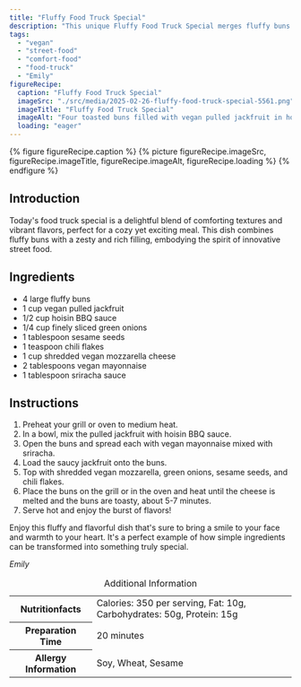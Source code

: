 ```yaml
---
title: "Fluffy Food Truck Special"
description: "This unique Fluffy Food Truck Special merges fluffy buns with savory and zesty fillings, creating a comforting and exciting vegan meal."
tags:
  - "vegan"
  - "street-food"
  - "comfort-food"
  - "food-truck"
  - "Emily"
figureRecipe: 
  caption: "Fluffy Food Truck Special"
  imageSrc: "./src/media/2025-02-26-fluffy-food-truck-special-5561.png"
  imageTitle: "Fluffy Food Truck Special"
  imageAlt: "Four toasted buns filled with vegan pulled jackfruit in hoisin BBQ sauce, topped with vegan mozzarella, green onions, sesame seeds, and chili flakes on a timber table."
  loading: "eager"
---
```


{% figure figureRecipe.caption %}
{% picture figureRecipe.imageSrc, figureRecipe.imageTitle, figureRecipe.imageAlt, figureRecipe.loading %}
{% endfigure %}

## Introduction

Today's food truck special is a delightful blend of comforting textures and vibrant flavors, perfect for a cozy yet exciting meal. This dish combines fluffy buns with a zesty and rich filling, embodying the spirit of innovative street food.

## Ingredients

- 4 large fluffy buns
- 1 cup vegan pulled jackfruit
- 1/2 cup hoisin BBQ sauce
- 1/4 cup finely sliced green onions
- 1 tablespoon sesame seeds
- 1 teaspoon chili flakes
- 1 cup shredded vegan mozzarella cheese
- 2 tablespoons vegan mayonnaise
- 1 tablespoon sriracha sauce

## Instructions

1. Preheat your grill or oven to medium heat.
2. In a bowl, mix the pulled jackfruit with hoisin BBQ sauce.
3. Open the buns and spread each with vegan mayonnaise mixed with sriracha.
4. Load the saucy jackfruit onto the buns.
5. Top with shredded vegan mozzarella, green onions, sesame seeds, and chili flakes.
6. Place the buns on the grill or in the oven and heat until the cheese is melted and the buns are toasty, about 5-7 minutes.
7. Serve hot and enjoy the burst of flavors!

Enjoy this fluffy and flavorful dish that's sure to bring a smile to your face and warmth to your heart. It's a perfect example of how simple ingredients can be transformed into something truly special.

*Emily*

<table><caption class='sr-only'>Additional Information</caption><tr><th>Nutritionfacts</th><td>Calories: 350 per serving, Fat: 10g, Carbohydrates: 50g, Protein: 15g&nbsp;</td></tr><tr><th>Preparation Time</th><td>20 minutes&nbsp;</td></tr><tr><th>Allergy Information</th><td>Soy, Wheat, Sesame&nbsp;</td></tr></table>


